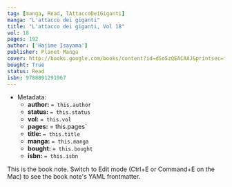 ```yaml
---
tag: [manga, Read, lAttaccoDeiGiganti]
manga: "L'attacco dei giganti"
title: "L'attacco dei giganti, Vol 18"
vol: 18
pages: 192
author: ['Hajime Isayama']
publisher: Planet Manga
cover: http://books.google.com/books/content?id=dSo5zQEACAAJ&printsec=frontcover&img=1&zoom=1&source=gbs_api
bought: True
status: Read
isbn: 9788891291967
---
```


- Metadata:
    - **author:** `= this.author`
    - **status:** `= this.status`
    - **vol:** `= this.vol`
    - **pages:** = this.pages`
    - **title:** `= this.title`
    - **manga:** `= this.manga`
    - **bought:** `= this.bought`
    - **isbn:** `= this.isbn`


This is the book note. Switch to Edit mode (Ctrl+E or Command+E on the Mac) to see the book note's YAML frontmatter.